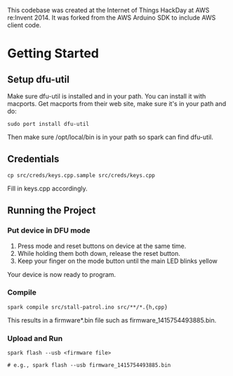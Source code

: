 This codebase was created at the Internet of Things HackDay at AWS re:Invent 2014. It was forked from the AWS Arduino SDK to include AWS client code.

# Getting Started

## Setup dfu-util

Make sure dfu-util is installed and in your path. You can install it with macports. Get macports from their web site, make sure it's in your path and do:

`sudo port install dfu-util`

Then make sure /opt/local/bin is in your path so spark can find dfu-util.

## Credentials

    cp src/creds/keys.cpp.sample src/creds/keys.cpp

Fill in keys.cpp accordingly.

## Running the Project

### Put device in DFU mode

1. Press mode and reset buttons on device at the same time.
1. While holding them both down, release the reset button.
1. Keep your finger on the mode button until the main LED blinks yellow

Your device is now ready to program.

### Compile

    spark compile src/stall-patrol.ino src/**/*.{h,cpp}

This results in a firmware*.bin file such as firmware_1415754493885.bin.

### Upload and Run

    spark flash --usb <firmware file>
    
    # e.g., spark flash --usb firmware_1415754493885.bin
